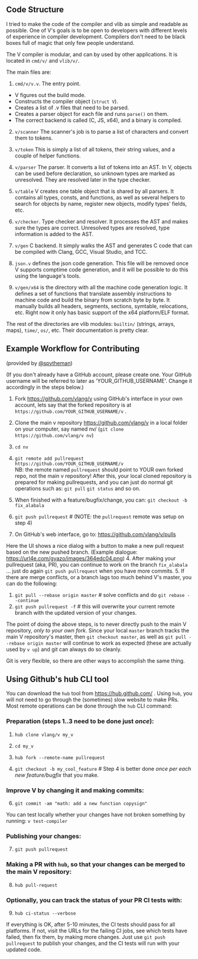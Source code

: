 ## Code Structure

I tried to make the code of the compiler and vlib as simple and readable as
possible.  One of V's goals is to be open to developers with different levels
of experience in compiler development. Compilers don't need to be black boxes
full of magic that only few people understand.

The V compiler is modular, and can by used by other applications. It is located in `cmd/v/` and `vlib/v/`.

The main files are:

1. `cmd/v/v.v`. The entry point.

- V figures out the build mode.
- Constructs the compiler object (`struct V`).
- Creates a list of .v files that need to be parsed.
- Creates a parser object for each file and runs `parse()` on them.
- The correct backend is called (C, JS, x64), and a binary is compiled.

2. `v/scanner` The scanner's job is to parse a list of characters and convert
them to tokens.

3. `v/token` This is simply a list of all tokens, their string values, and a
couple of helper functions.

4. `v/parser` The parser. It converts a list of tokens into an AST.
In V, objects can be used before declaration, so unknown types are marked as unresolved.
They are resolved later in the type checker.

5. `v/table` V creates one table object that is shared by all parsers. It
contains all types, consts, and functions, as well as several helpers to search
for objects by name, register new objects, modify types' fields, etc.

6. `v/checker`. Type checker and resolver. It processes the AST and makes sure
the types are correct. Unresolved types are resolved, type information is added
to the AST.

7. `v/gen` C backend. It simply walks the AST and generates C code that can be
compiled with Clang, GCC, Visual Studio, and TCC.

8. `json.v` defines the json code generation. This file will be removed once V
supports comptime code generation, and it will be possible to do this using the
language's tools.

9. `v/gen/x64` is the directory with all the machine code generation logic. It
defines a set of functions that translate assembly instructions to machine code
and build the binary from scratch byte by byte. It manually builds all headers,
segments, sections, symtable, relocations, etc. Right now it only has basic
support of the x64 platform/ELF format.

The rest of the directories are vlib modules: `builtin/` (strings, arrays,
maps), `time/`, `os/`, etc. Their documentation is pretty clear.

## Example Workflow for Contributing
(provided by [@spytheman](https://github.com/spytheman))

(If you don't already have a GitHub account, please create one. Your GitHub
username will be referred to later as 'YOUR_GITHUB_USERNAME'. Change it
accordingly in the steps below.)

1. Fork https://github.com/vlang/v using GitHub's interface in your own account, lets say that the forked repository is at
`https://github.com/YOUR_GITHUB_USERNAME/v` .
2. Clone the main v repository https://github.com/vlang/v in a local folder on your computer, say named nv/ 
(`git clone https://github.com/vlang/v nv`)
3. `cd nv`
4. `git remote add pullrequest https://github.com/YOUR_GITHUB_USERNAME/v`  
NB: the remote named `pullrequest` should point to YOUR own forked repo, not the main v repository!
After this, your local cloned repository is prepared for making pullrequests, and you can just do normal git operations such as: `git pull` `git status` and so on.

1. When finished with a feature/bugfix/change, you can: 
`git checkout -b fix_alabala`
2. `git push pullrequest`  # (NOTE: the `pullrequest` remote was setup on step 4)
3. On GitHub's web interface, go to: https://github.com/vlang/v/pulls  

Here the UI shows a nice dialog with a button to make a new pull request based on
the new pushed branch. 
(Example dialogue: https://url4e.com/gyazo/images/364edc04.png)
4. After making your pullrequest (aka, PR), you can continue to work on the
branch `fix_alabala` ... just do again `git push pullrequest` when you have more commits.
5. If there are merge conflicts, or a branch lags too much behind V's master,
you can do the following:
   1. `git pull --rebase origin master` # solve conflicts and do `git rebase --continue`
   2. `git push pullrequest -f` # this will overwrite your current remote branch with the updated version of your changes.

The point of doing the above steps, is to never directly push to the main V
repository, *only to your own fork*. Since your local `master` branch tracks the
main V repository's master, then `git checkout master`, as well as `git pull --rebase origin master` will continue to work as expected (these are actually used by `v up`) and git can always do so cleanly.

Git is very flexible, so there are other ways to accomplish the same thing.

## Using Github's hub CLI tool

You can download the `hub` tool from https://hub.github.com/ . Using
`hub`, you will not need to go through the (sometimes) slow website 
to make PRs. Most remote operations can be done through the `hub` CLI 
command:

### Preparation (steps 1..3 need to be done just *once*):
1. `hub clone vlang/v my_v`
2. `cd my_v`
3. `hub fork --remote-name pullrequest`

4. `git checkout -b my_cool_feature` # Step 4 is better done *once per each new feature/bugfix* that you make.

### Improve V by changing it and making commits:

6. `git commit -am "math: add a new function copysign"`

You can test locally whether your changes have not broken something by 
running: `v test-compiler`

### Publishing your changes:

7. `git push pullrequest`

### Making a PR with `hub`, so that your changes can be merged to the main V repository:

8. `hub pull-request`

### Optionally, you can track the status of your PR CI tests with:

9. `hub ci-status --verbose`

If everything is OK, after 5-10 minutes, the CI tests should pass for
all platforms. If not, visit the URLs for the failing CI jobs, see
which tests have failed, then fix them, by making more changes. Just use 
`git push pullrequest` to publish your changes, and the CI tests will
run with your updated code.
